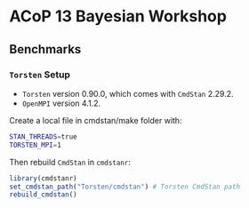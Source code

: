 # ACoP 13 Bayesian Workshop

## Benchmarks

### `Torsten` Setup

- `Torsten` version 0.90.0, which comes with `CmdStan` 2.29.2.
- `OpenMPI` version 4.1.2.

Create a local file in cmdstan/make folder with:

```bash
STAN_THREADS=true
TORSTEN_MPI=1
```

Then rebuild `CmdStan` in `cmdstanr`:

```R
library(cmdstanr)
set_cmdstan_path("Torsten/cmdstan") # Torsten CmdStan path
rebuild_cmdstan()
```
